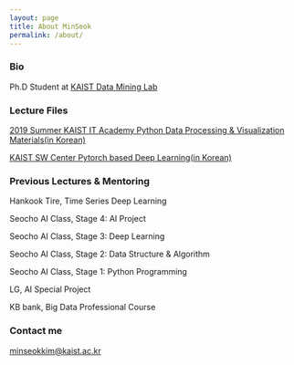 ```yaml
---
layout: page
title: About MinSeok
permalink: /about/
---
```


### Bio
Ph.D Student at [KAIST Data Mining Lab](dm.kaist.ac.kr)

### Lecture Files
[2019 Summer KAIST IT Academy Python Data Processing & Visualization Materials(in Korean)](https://drive.google.com/drive/folders/1_HGgvZiRmDQ4pKs55S2TaFai2sAc5IXx?usp=sharing)

[KAIST SW Center Pytorch based Deep Learning(in Korean)](https://drive.google.com/drive/folders/1h4r8bUZkxyAYZwOqSc75mibD49ktpprx?usp=sharing)

### Previous Lectures & Mentoring

Hankook Tire, Time Series Deep Learning 

Seocho AI Class, Stage 4: AI Project

Seocho AI Class, Stage 3: Deep Learning

Seocho AI Class, Stage 2: Data Structure & Algorithm

Seocho AI Class, Stage 1: Python Programming

LG, AI Special Project 

KB bank, Big Data Professional Course


### Contact me

[minseokkim@kaist.ac.kr](mailto:minseokkim@kaist.ac.kr)
